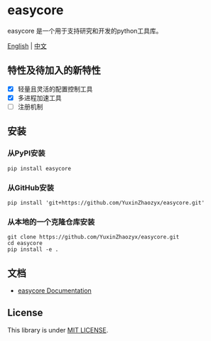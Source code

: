 # easycore

easycore 是一个用于支持研究和开发的python工具库。



[English](./README.md) | [中文](./README-zh.md)



## 特性及待加入的新特性

- [x] 轻量且灵活的配置控制工具
- [x] 多进程加速工具
- [ ] 注册机制

## 安装

### 从PyPI安装

```shell
pip install easycore
```

### 从GitHub安装

```shell
pip install 'git+https://github.com/YuxinZhaozyx/easycore.git'
```

### 从本地的一个克隆仓库安装

```shell
git clone https://github.com/YuxinZhaozyx/easycore.git
cd easycore
pip install -e .
```

## 文档

+ [easycore Documentation](https://easycore.readthedocs.io/en/latest/)

## License

This library is under [MIT LICENSE](./LICENSE).